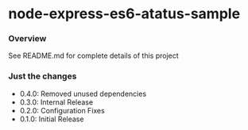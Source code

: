 # node-express-es6-atatus-sample

### Overview
See README.md for complete details of this project

### Just the changes

- 0.4.0: Removed unused dependencies
- 0.3.0: Internal Release
- 0.2.0: Configuration Fixes
- 0.1.0: Initial Release
